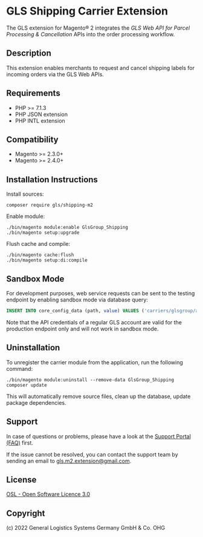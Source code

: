GLS Shipping Carrier Extension
==============================

The GLS extension for Magento® 2 integrates the
_GLS Web API for Parcel Processing & Cancellation_
APIs into the order processing workflow.

Description
-----------
This extension enables merchants to request and cancel shipping labels for incoming orders
via the GLS Web APIs.

Requirements
------------
* PHP >= 7.1.3
* PHP JSON extension
* PHP INTL extension

Compatibility
-------------
* Magento >= 2.3.0+
* Magento >= 2.4.0+

Installation Instructions
-------------------------

Install sources:

    composer require gls/shipping-m2

Enable module:

    ./bin/magento module:enable GlsGroup_Shipping
    ./bin/magento setup:upgrade

Flush cache and compile:

    ./bin/magento cache:flush
    ./bin/magento setup:di:compile

Sandbox Mode
------------

For development purposes, web service requests can be sent to the
testing endpoint by enabling sandbox mode via database query:

```sql
INSERT INTO core_config_data (path, value) VALUES ('carriers/glsgroup/account/sandboxmode', '1');
```

Note that the API credentials of a regular GLS account are valid for
the production endpoint only and will not work in sandbox mode.

Uninstallation
--------------

To unregister the carrier module from the application, run the following command:

    ./bin/magento module:uninstall --remove-data GlsGroup_Shipping
    composer update

This will automatically remove source files, clean up the database, update package dependencies.

Support
-------
In case of questions or problems, please have a look at the
[Support Portal (FAQ)](<"support portal url goes here">) first.

If the issue cannot be resolved, you can contact the support team by sending an email
to <gls.m2.extension@gmail.com>.

License
-------
[OSL - Open Software Licence 3.0](http://opensource.org/licenses/osl-3.0.php)

Copyright
---------
(c) 2022 General Logistics Systems Germany GmbH & Co. OHG
